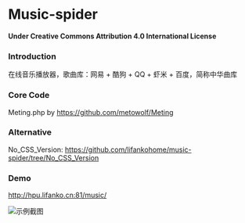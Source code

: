 # Music-spider

**Under Creative Commons Attribution 4.0 International License**

### Introduction

在线音乐播放器，歌曲库：网易 + 酷狗 + QQ + 虾米 + 百度，简称中华曲库

### Core Code

Meting.php by https://github.com/metowolf/Meting

### Alternative

No_CSS_Version: https://github.com/lifankohome/music-spider/tree/No_CSS_Version

### Demo

http://hpu.lifanko.cn:81/music/

![示例截图](http://cdn.lifanko.cn/music-spider.jpg)
